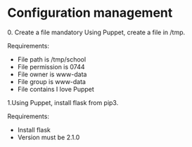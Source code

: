<!DOCTYPE html>
<html lang="en">
<head>
  <meta charset="UTF-8">
  <meta name="viewport" content="width=device-width, initial-scale=1.0">
</head>
<body>
 <h1> Configuration management </h1>
 <p>
 0. Create a file
mandatory
Using Puppet, create a file in /tmp.

Requirements:
 <ul>
  <li>File path is /tmp/school</li>
  <li>File permission is 0744</li>
  <li>File owner is www-data</li>
  <li>File group is www-data</li>
  <li>File contains I love Puppet</li>
 </ul>
 </p>

  <p>
   1.Using Puppet, install flask from pip3.

Requirements:
 <ul>
  <li>Install flask</li>
  <li>Version must be 2.1.0</li>
 </ul>
 </p>

</body>
</html>
